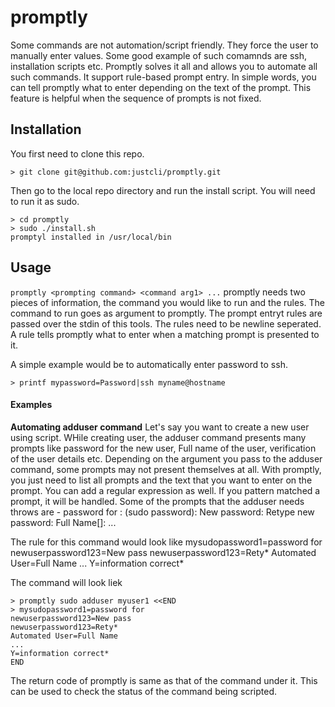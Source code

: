 # promptly
Some commands are not automation/script friendly. They force the user to manually enter values. Some good example of such comamnds are ssh, installation scripts etc. Promptly solves it all and allows you to automate all such commands. It support rule-based prompt entry. In simple words, you can tell promptly what to enter depending on the text of the prompt. This feature is helpful when the sequence of prompts is not fixed.

## Installation
You first need to clone this repo.
```
> git clone git@github.com:justcli/promptly.git
```
Then go to the local repo directory and run the install script. You will need to run it as sudo.
```
> cd promptly
> sudo ./install.sh
promptyl installed in /usr/local/bin
```

## Usage
`promptly <prompting command> <command arg1> ...`
promptly needs two pieces of information, the command you would like to run and the rules. The command to run goes as argument to promptly. The prompt entryt rules are passed over the stdin of this tools. The rules need to be newline seperated. A rule tells promptly what to enter when a matching prompt is presented to it.

A simple example would be to automatically enter password to ssh. 
```
> printf mypassword=Password|ssh myname@hostname
```
#### Examples
**Automating adduser command**
Let's say you want to create a new user using script. WHile creating user, the adduser command presents many prompts like password for the new user, Full name of the user, verification of the user details etc. Depending on the argument you pass to the adduser command, some prompts may not present themselves at all. With promptly, you just need to list all prompts and the text that you want to enter on the prompt. You can add a regular expression as well. If you pattern matched a prompt, it will be handled. Some of the prompts that the adduser needs throws are -
password for <username>: (sudo password):
New password:
Retype new password:
Full Name[]:
...

The rule for this command would look like
mysudopassword1=password for
newuserpassword123=New pass
newuserpassword123=Rety*
Automated User=Full Name
...
Y=information correct*

The command will look liek
```
> promptly sudo adduser myuser1 <<END
> mysudopassword1=password for
newuserpassword123=New pass
newuserpassword123=Rety*
Automated User=Full Name
...
Y=information correct*
END
```
The return code of promptly is same as that of the command under it. This can be used to check the status of the command being scripted.



